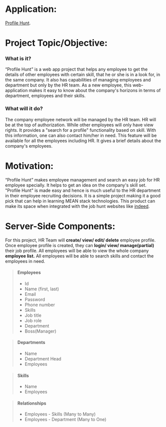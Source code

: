 # Application:
[Profile Hunt](http://profilehunt.herokuapp.com/).

# Project Topic/Objective:
### What is it?
“Profile Hunt” is a web app project that helps any employee to get the details of other employees with certain skill, that he or she is in a look for, in the same company. It also has capabilities of managing employees and department but only by the HR team. As a new employee, this web-application makes it easy to know about the company's horizons in terms of department, employees and their skills.
### What will it do?
The company employee network will be managed by the HR team. HR will be at the top of authorization. While other employees will only have view rights. It provides a "search for a profile" functionality based on skill. With this information, one can also contact him/her in need. This feature will be available for all the employees including HR. It gives a brief details about the company's employees.

# Motivation:
“Profile Hunt” makes employee management and search an easy job for HR employee specially. It helps to get an idea on the company's skill set. "Profile Hunt" is made easy and hence is much useful to the HR department in their employee recruiting decisions. It is a simple project making it a good pick that can help in learning MEAN stack technologies. This product can make its space when integrated with the job hunt websites like [indeed](https://www.indeed.com).

# Server-Side Components:
For this project, HR Team will **create/ view/ edit/ delete** employee profile.
Once employee profile is created, they can **login/ view/ manage(partial)** their job profile.
All employees will be able to view the whole company **employee list.**
All employees will be able to search skills and contact the employees in need.
> #### Employees
> - Id
> - Name (first, last)
> - Email
> - Password
> - Phone number
> - Skills
> - Job title
> - Job role
> - Department
> - Boss(Manager)

> #### Departments
> - Name
> - Department Head
> - Employees

> #### Skills
> - Name
> - Employees

> #### Relationships
> - Employees - Skills (Many to Many)
> - Employees - Department (Many to One)
